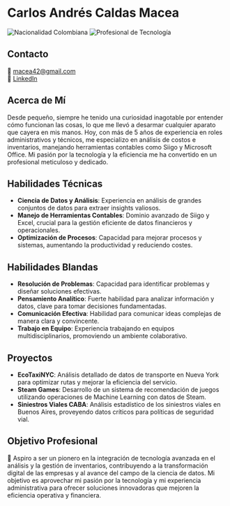 # Carlos Andrés Caldas Macea

![Nacionalidad Colombiana](https://img.shields.io/badge/Nacionalidad-Colombiano-🟡🔵🔴)
![Profesional de Tecnología](https://img.shields.io/badge/Carrera_Profesional-Analista_de_Costos_e_Inventarios-👨🏽‍💻)

## Contacto
📧 macea42@gmail.com  
💼 [LinkedIn](https://www.linkedin.com/in/carlos-andr%C3%A9s-caldas-macea-5189401ba/)

## Acerca de Mí
Desde pequeño, siempre he tenido una curiosidad inagotable por entender cómo funcionan las cosas, lo que me llevó a desarmar cualquier aparato que cayera en mis manos. Hoy, con más de 5 años de experiencia en roles administrativos y técnicos, me especializo en análisis de costos e inventarios, manejando herramientas contables como Siigo y Microsoft Office. Mi pasión por la tecnología y la eficiencia me ha convertido en un profesional meticuloso y dedicado.

## Habilidades Técnicas

- **Ciencia de Datos y Análisis**: Experiencia en análisis de grandes conjuntos de datos para extraer insights valiosos.
- **Manejo de Herramientas Contables**: Dominio avanzado de Siigo y Excel, crucial para la gestión eficiente de datos financieros y operacionales.
- **Optimización de Procesos**: Capacidad para mejorar procesos y sistemas, aumentando la productividad y reduciendo costes.

## Habilidades Blandas

- **Resolución de Problemas**: Capacidad para identificar problemas y diseñar soluciones efectivas.
- **Pensamiento Analítico**: Fuerte habilidad para analizar información y datos, clave para tomar decisiones fundamentadas.
- **Comunicación Efectiva**: Habilidad para comunicar ideas complejas de manera clara y convincente.
- **Trabajo en Equipo**: Experiencia trabajando en equipos multidisciplinarios, promoviendo un ambiente colaborativo.

## Proyectos

- **EcoTaxiNYC**: Análisis detallado de datos de transporte en Nueva York para optimizar rutas y mejorar la eficiencia del servicio.
- **Steam Games**: Desarrollo de un sistema de recomendación de juegos utilizando operaciones de Machine Learning con datos de Steam.
- **Siniestros Viales CABA**: Análisis estadístico de los siniestros viales en Buenos Aires, proveyendo datos críticos para políticas de seguridad vial.

## Objetivo Profesional
🎯 Aspiro a ser un pionero en la integración de tecnología avanzada en el análisis y la gestión de inventarios, contribuyendo a la transformación digital de las empresas y al avance del campo de la ciencia de datos. Mi objetivo es aprovechar mi pasión por la tecnología y mi experiencia administrativa para ofrecer soluciones innovadoras que mejoren la eficiencia operativa y financiera.
